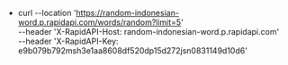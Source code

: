 - curl --location 'https://random-indonesian-word.p.rapidapi.com/words/random?limit=5' \
--header 'X-RapidAPI-Host: random-indonesian-word.p.rapidapi.com' \
--header 'X-RapidAPI-Key: e9b079b792msh3e1aa8608df520dp15d272jsn0831149d10d6'
